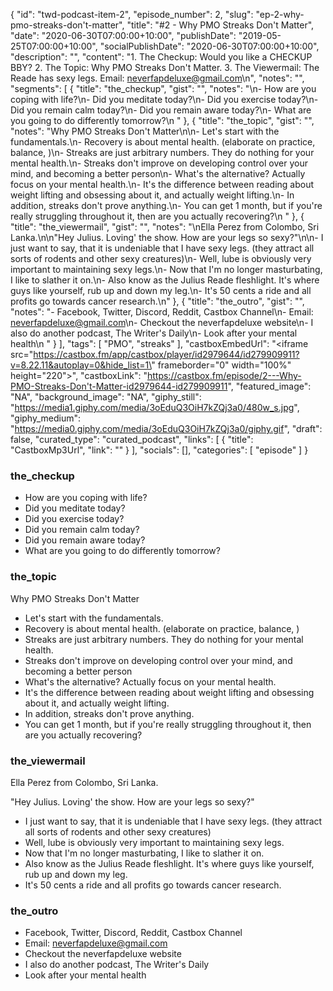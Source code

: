 {
	"id": "twd-podcast-item-2",
	"episode_number": 2,
	"slug": "ep-2-why-pmo-streaks-don't-matter",
	"title": "#2 - Why PMO Streaks Don't Matter",
	"date": "2020-06-30T07:00:00+10:00",
	"publishDate": "2019-05-25T07:00:00+10:00",
	"socialPublishDate": "2020-06-30T07:00:00+10:00",
	"description": "",
	"content": "1. The Checkup: Would you like a CHECKUP BBY? 2. The Topic: Why PMO Streaks Don't Matter. 3. The Viewermail: The Reade has sexy legs. Email: neverfapdeluxe@gmail.com\n",
	"notes": "",
	"segments": [
		{
			"title": "the_checkup",
			"gist": "",
			"notes": "\n- How are you coping with life?\n- Did you meditate today?\n- Did you exercise today?\n- Did you remain calm today?\n- Did you remain aware today?\n- What are you going to do differently tomorrow?\n      "
		},
		{
			"title": "the_topic",
			"gist": "",
			"notes": "Why PMO Streaks Don't Matter\n\n- Let's start with the fundamentals.\n- Recovery is about mental health. (elaborate on practice, balance, )\n- Streaks are just arbitrary numbers. They do nothing for your mental health.\n- Streaks don't improve on developing control over your mind, and becoming a better person\n- What's the alternative? Actually focus on your mental health.\n- It's the difference between reading about weight lifting and obsessing about it, and actually weight lifting.\n- In addition, streaks don't prove anything.\n- You can get 1 month, but if you're really struggling throughout it, then are you actually recovering?\n      "
		},
		{
			"title": "the_viewermail",
			"gist": "",
			"notes": "\nElla Perez from Colombo, Sri Lanka.\n\n\"Hey Julius. Loving' the show. How are your legs so sexy?\"\n\n- I just want to say, that it is undeniable that I have sexy legs. (they attract all sorts of rodents and other sexy creatures)\n- Well, lube is obviously very important to maintaining sexy legs.\n- Now that I'm no longer masturbating, I like to slather it on.\n- Also know as the Julius Reade fleshlight. It's where guys like yourself, rub up and down my leg.\n- It's 50 cents a ride and all profits go towards cancer research.\n"
		},
		{
			"title": "the_outro",
			"gist": "",
			"notes": "- Facebook, Twitter, Discord, Reddit, Castbox Channel\n- Email: neverfapdeluxe@gmail.com\n- Checkout the neverfapdeluxe website\n- I also do another podcast, The Writer's Daily\n- Look after your mental health\n      "
		}
	],
	"tags": [
		"PMO",
		"streaks"
	],
	"castboxEmbedUrl": "<iframe src=\"https://castbox.fm/app/castbox/player/id2979644/id279909911?v=8.22.11&autoplay=0&hide_list=1\" frameborder=\"0\" width=\"100%\" height=\"220\"></iframe>",
	"castboxLink": "https://castbox.fm/episode/2---Why-PMO-Streaks-Don't-Matter-id2979644-id279909911",
	"featured_image": "NA",
	"background_image": "NA",
	"giphy_still": "https://media1.giphy.com/media/3oEduQ3OiH7kZQj3a0/480w_s.jpg",
	"giphy_medium": "https://media0.giphy.com/media/3oEduQ3OiH7kZQj3a0/giphy.gif",
	"draft": false,
	"curated_type": "curated_podcast",
	"links": [
		{
			"title": "CastboxMp3Url",
			"link": ""
		}
	],
	"socials": [],
	"categories": [
		"episode"
	]
}

### the_checkup


- How are you coping with life?
- Did you meditate today?
- Did you exercise today?
- Did you remain calm today?
- Did you remain aware today?
- What are you going to do differently tomorrow?
      
### the_topic

Why PMO Streaks Don't Matter

- Let's start with the fundamentals.
- Recovery is about mental health. (elaborate on practice, balance, )
- Streaks are just arbitrary numbers. They do nothing for your mental health.
- Streaks don't improve on developing control over your mind, and becoming a better person
- What's the alternative? Actually focus on your mental health.
- It's the difference between reading about weight lifting and obsessing about it, and actually weight lifting.
- In addition, streaks don't prove anything.
- You can get 1 month, but if you're really struggling throughout it, then are you actually recovering?
      
### the_viewermail


Ella Perez from Colombo, Sri Lanka.

"Hey Julius. Loving' the show. How are your legs so sexy?"

- I just want to say, that it is undeniable that I have sexy legs. (they attract all sorts of rodents and other sexy creatures)
- Well, lube is obviously very important to maintaining sexy legs.
- Now that I'm no longer masturbating, I like to slather it on.
- Also know as the Julius Reade fleshlight. It's where guys like yourself, rub up and down my leg.
- It's 50 cents a ride and all profits go towards cancer research.

### the_outro

- Facebook, Twitter, Discord, Reddit, Castbox Channel
- Email: neverfapdeluxe@gmail.com
- Checkout the neverfapdeluxe website
- I also do another podcast, The Writer's Daily
- Look after your mental health
      
